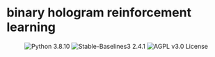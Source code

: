 <p align="center">
  <h1>binary hologram reinforcement learning</h1>
</p>

<p align="center">
  <img src="https://img.shields.io/badge/Python-3.8.10-blue?logo=python&logoColor=white" alt="Python 3.8.10">
  <img src="https://img.shields.io/badge/Stable--Baselines3-2.4.1-green?logo=python&logoColor=white" alt="Stable-Baselines3 2.4.1">
  <img src="https://img.shields.io/badge/License-AGPL_v3.0-red?logo=gnu&logoColor=white" alt="AGPL v3.0 License">
</p>
